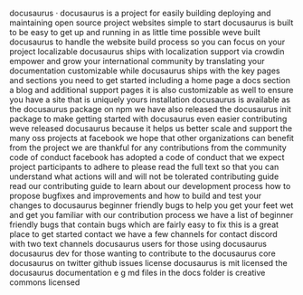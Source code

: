 docusaurus · docusaurus is a project for easily building deploying and maintaining open source project websites simple to start docusaurus is built to be easy to get up and running in as little time possible weve built docusaurus to handle the website build process so you can focus on your project localizable docusaurus ships with localization support via crowdin empower and grow your international community by translating your documentation customizable while docusaurus ships with the key pages and sections you need to get started including a home page a docs section a blog and additional support pages it is also customizable as well to ensure you have a site that is uniquely yours installation docusaurus is available as the docusaurus package on npm we have also released the docusaurus init package to make getting started with docusaurus even easier contributing weve released docusaurus because it helps us better scale and support the many oss projects at facebook we hope that other organizations can benefit from the project we are thankful for any contributions from the community code of conduct facebook has adopted a code of conduct that we expect project participants to adhere to please read the full text so that you can understand what actions will and will not be tolerated contributing guide read our contributing guide to learn about our development process how to propose bugfixes and improvements and how to build and test your changes to docusaurus beginner friendly bugs to help you get your feet wet and get you familiar with our contribution process we have a list of beginner friendly bugs that contain bugs which are fairly easy to fix this is a great place to get started contact we have a few channels for contact discord with two text channels docusaurus users for those using docusaurus docusaurus dev for those wanting to contribute to the docusaurus core docusaurus on twitter github issues license docusaurus is mit licensed the docusaurus documentation e g md files in the docs folder is creative commons licensed